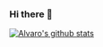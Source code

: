 ### Hi there 👋

[![Alvaro's github stats](https://github-readme-stats.vercel.app/api?username=alguive&show_icons=true&theme=tokyonight)](https://github.com/alguive/github-readme-stats)

<!--
**alguive/alguive** is a ✨ _special_ ✨ repository because its `README.md` (this file) appears on your GitHub profile.

Here are some ideas to get you started:

- 🔭 I’m currently working on ...
- 🌱 I’m currently learning ...
- 👯 I’m looking to collaborate on ...
- 🤔 I’m looking for help with ...
- 💬 Ask me about ...
- 📫 How to reach me: ...
- 😄 Pronouns: ...
- ⚡ Fun fact: ...
-->
